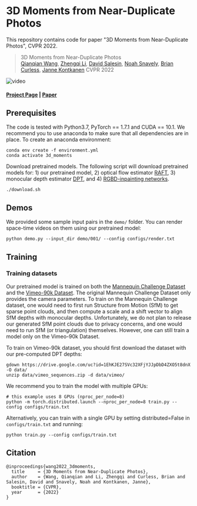 # 3D Moments from Near-Duplicate Photos
This repository contains code for paper "3D Moments from Near-Duplicate Photos", CVPR 2022.

> 3D Moments from Near-Duplicate Photos  
> [Qianqian Wang](https://www.cs.cornell.edu/~qqw/), 
> [Zhengqi Li](https://zhengqili.github.io/), 
> [David Salesin](http://salesin.cs.washington.edu/), 
> [Noah Snavely](https://www.cs.cornell.edu/~snavely/),
> [Brian Curless](https://homes.cs.washington.edu/~curless/), 
> [Janne Kontkanen](https://www.linkedin.com/in/jannekontkanen/)
> CVPR 2022

![video](assets/teaser.gif)

#### [Project Page](https://3d-moments.github.io/) | [Paper](https://arxiv.org/abs/2205.06255)
## Prerequisites
The code is tested with Python3.7, PyTorch == 1.7.1 and CUDA == 10.1. 
   We recommend you to use anaconda to make sure that all dependencies are in place. 
   To create an anaconda environment:
```
conda env create -f environment.yml
conda activate 3d_moments
```

Download pretrained models. 
The following script will download pretrained models for: 1) our pretrained model, 2) optical flow estimator [RAFT](https://github.com/princeton-vl/RAFT), 3) monocular depth estimator [DPT](https://github.com/isl-org/DPT), and 4) [RGBD-inpainting networks](https://github.com/vt-vl-lab/3d-photo-inpainting).
```
./download.sh
```

## Demos
We provided some sample input pairs in the `demo/` folder. You can render space-time videos on them using our pretrained model:


```
python demo.py --input_dir demo/001/ --config configs/render.txt
```


## Training
### Training datasets
Our pretrained model is trained on both the [Mannequin Challenge Dataset](https://google.github.io/mannequinchallenge/www/index.html)
and the [Vimeo-90k Dataset](http://toflow.csail.mit.edu/). 
The original Mannequin Challenge Dataset only provides the camera parameters. 
To train on the Mannequin Challenge dataset, 
one would need to first run Structure from Motion (SfM) to get sparse point clouds, and then compute a scale and a shift 
vector to align SfM depths with monocular depths.
Unfortunately, we do not plan to release our generated SfM point clouds due to privacy concerns, and one would
need to run SfM (or triangulation) themselves. 
However, one can still train a model only on the Vimeo-90k Dataset.

To train on Vimeo-90k dataset, you should first download the dataset with our 
pre-computed DPT depths:
```
gdown https://drive.google.com/uc?id=1EhKJE27SVc32XFjYJJpDbD4ZXO5t8dnX -O data/
unzip data/vimeo_sequences.zip -d data/vimeo/
```


We recommend you to train the model with multiple GPUs:
```
# this example uses 8 GPUs (nproc_per_node=8) 
python -m torch.distributed.launch --nproc_per_node=8 train.py --config configs/train.txt
```
Alternatively, you can train with a single GPU by setting distributed=False in
`configs/train.txt` and running:

```
python train.py --config configs/train.txt
```


## Citation
```
@inproceedings{wang2022_3dmoments,
  title     = {3D Moments from Near-Duplicate Photos},
  author    = {Wang, Qianqian and Li, Zhengqi and Curless, Brian and Salesin, David and Snavely, Noah and Kontkanen, Janne},
  booktitle = {CVPR},
  year      = {2022}
}
```
